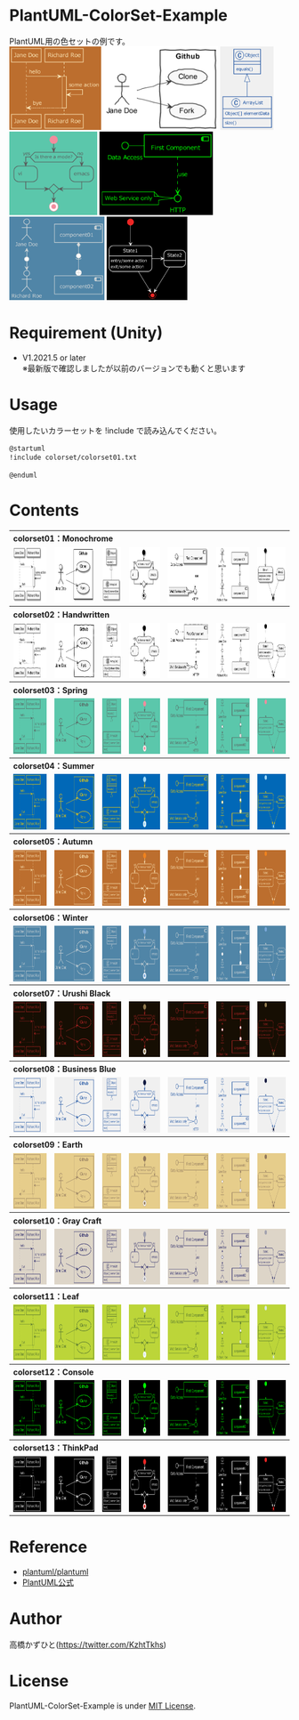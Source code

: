 # PlantUML-ColorSet-Example
PlantUML用の色セットの例です。<br>
<img src="https://github.com/Kazuhito00/PlantUML-ColorSet-Example/blob/main/images/colorset05/sample.png?raw=true" height="150px">
<img src="https://github.com/Kazuhito00/PlantUML-ColorSet-Example/blob/main/images/colorset02/sample-1.png?raw=true" height="150px">
<img src="https://github.com/Kazuhito00/PlantUML-ColorSet-Example/blob/main/images/colorset08/sample-2.png?raw=true" height="150px">
<img src="https://github.com/Kazuhito00/PlantUML-ColorSet-Example/blob/main/images/colorset03/sample-3.png?raw=true" height="150px">
<img src="https://github.com/Kazuhito00/PlantUML-ColorSet-Example/blob/main/images/colorset12/sample-4.png?raw=true" height="150px">
<img src="https://github.com/Kazuhito00/PlantUML-ColorSet-Example/blob/main/images/colorset06/sample-5.png?raw=true" height="150px">
<img src="https://github.com/Kazuhito00/PlantUML-ColorSet-Example/blob/main/images/colorset13/sample-6.png?raw=true" height="150px">

# Requirement (Unity)
* V1.2021.5 or later <br>※最新版で確認しましたが以前のバージョンでも動くと思います

# Usage
使用したいカラーセットを !include で読み込んでください。<br>
```
@startuml
!include colorset/colorset01.txt

@enduml
```

# Contents
<table>
    <tr>
        <th align="left" colspan="7">
            colorset01：Monochrome
        </th>
    </tr>
    <tr>
        <td>
            <img src="https://github.com/Kazuhito00/PlantUML-ColorSet-Example/blob/main/images/colorset01/sample.png?raw=true" height="100px">
        </td>
        <td>
            <img src="https://github.com/Kazuhito00/PlantUML-ColorSet-Example/blob/main/images/colorset01/sample-1.png?raw=true" height="100px">
        </td>
        <td>
            <img src="https://github.com/Kazuhito00/PlantUML-ColorSet-Example/blob/main/images/colorset01/sample-2.png?raw=true" height="100px">
        </td>
        <td>
            <img src="https://github.com/Kazuhito00/PlantUML-ColorSet-Example/blob/main/images/colorset01/sample-3.png?raw=true" height="100px">
        </td>
        <td>
            <img src="https://github.com/Kazuhito00/PlantUML-ColorSet-Example/blob/main/images/colorset01/sample-4.png?raw=true" height="100px">
        </td>
        <td>
            <img src="https://github.com/Kazuhito00/PlantUML-ColorSet-Example/blob/main/images/colorset01/sample-5.png?raw=true" height="100px">
        </td>
        <td>
            <img src="https://github.com/Kazuhito00/PlantUML-ColorSet-Example/blob/main/images/colorset01/sample-6.png?raw=true" height="100px">
        </td>
    </tr>
    <tr>
        <th align="left" colspan="7">
            colorset02：Handwritten
        </th>
    </tr>
    <tr>
        <td>
            <img src="https://github.com/Kazuhito00/PlantUML-ColorSet-Example/blob/main/images/colorset02/sample.png?raw=true" height="100px">
        </td>
        <td>
            <img src="https://github.com/Kazuhito00/PlantUML-ColorSet-Example/blob/main/images/colorset02/sample-1.png?raw=true" height="100px">
        </td>
        <td>
            <img src="https://github.com/Kazuhito00/PlantUML-ColorSet-Example/blob/main/images/colorset02/sample-2.png?raw=true" height="100px">
        </td>
        <td>
            <img src="https://github.com/Kazuhito00/PlantUML-ColorSet-Example/blob/main/images/colorset02/sample-3.png?raw=true" height="100px">
        </td>
        <td>
            <img src="https://github.com/Kazuhito00/PlantUML-ColorSet-Example/blob/main/images/colorset02/sample-4.png?raw=true" height="100px">
        </td>
        <td>
            <img src="https://github.com/Kazuhito00/PlantUML-ColorSet-Example/blob/main/images/colorset02/sample-5.png?raw=true" height="100px">
        </td>
        <td>
            <img src="https://github.com/Kazuhito00/PlantUML-ColorSet-Example/blob/main/images/colorset02/sample-6.png?raw=true" height="100px">
        </td>
    </tr>
    <tr>
        <th align="left" colspan="7">
            colorset03：Spring
        </th>
    </tr>
    <tr>
        <td>
            <img src="https://github.com/Kazuhito00/PlantUML-ColorSet-Example/blob/main/images/colorset03/sample.png?raw=true" height="100px">
        </td>
        <td>
            <img src="https://github.com/Kazuhito00/PlantUML-ColorSet-Example/blob/main/images/colorset03/sample-1.png?raw=true" height="100px">
        </td>
        <td>
            <img src="https://github.com/Kazuhito00/PlantUML-ColorSet-Example/blob/main/images/colorset03/sample-2.png?raw=true" height="100px">
        </td>
        <td>
            <img src="https://github.com/Kazuhito00/PlantUML-ColorSet-Example/blob/main/images/colorset03/sample-3.png?raw=true" height="100px">
        </td>
        <td>
            <img src="https://github.com/Kazuhito00/PlantUML-ColorSet-Example/blob/main/images/colorset03/sample-4.png?raw=true" height="100px">
        </td>
        <td>
            <img src="https://github.com/Kazuhito00/PlantUML-ColorSet-Example/blob/main/images/colorset03/sample-5.png?raw=true" height="100px">
        </td>
        <td>
            <img src="https://github.com/Kazuhito00/PlantUML-ColorSet-Example/blob/main/images/colorset03/sample-6.png?raw=true" height="100px">
        </td>
    </tr>
    <tr>
        <th align="left" colspan="7">
            colorset04：Summer
        </th>
    </tr>
    <tr>
        <td>
            <img src="https://github.com/Kazuhito00/PlantUML-ColorSet-Example/blob/main/images/colorset04/sample.png?raw=true" height="100px">
        </td>
        <td>
            <img src="https://github.com/Kazuhito00/PlantUML-ColorSet-Example/blob/main/images/colorset04/sample-1.png?raw=true" height="100px">
        </td>
        <td>
            <img src="https://github.com/Kazuhito00/PlantUML-ColorSet-Example/blob/main/images/colorset04/sample-2.png?raw=true" height="100px">
        </td>
        <td>
            <img src="https://github.com/Kazuhito00/PlantUML-ColorSet-Example/blob/main/images/colorset04/sample-3.png?raw=true" height="100px">
        </td>
        <td>
            <img src="https://github.com/Kazuhito00/PlantUML-ColorSet-Example/blob/main/images/colorset04/sample-4.png?raw=true" height="100px">
        </td>
        <td>
            <img src="https://github.com/Kazuhito00/PlantUML-ColorSet-Example/blob/main/images/colorset04/sample-5.png?raw=true" height="100px">
        </td>
        <td>
            <img src="https://github.com/Kazuhito00/PlantUML-ColorSet-Example/blob/main/images/colorset04/sample-6.png?raw=true" height="100px">
        </td>
    </tr>
    <tr>
        <th align="left" colspan="7">
            colorset05：Autumn
        </th>
    </tr>
    <tr>
        <td>
            <img src="https://github.com/Kazuhito00/PlantUML-ColorSet-Example/blob/main/images/colorset05/sample.png?raw=true" height="100px">
        </td>
        <td>
            <img src="https://github.com/Kazuhito00/PlantUML-ColorSet-Example/blob/main/images/colorset05/sample-1.png?raw=true" height="100px">
        </td>
        <td>
            <img src="https://github.com/Kazuhito00/PlantUML-ColorSet-Example/blob/main/images/colorset05/sample-2.png?raw=true" height="100px">
        </td>
        <td>
            <img src="https://github.com/Kazuhito00/PlantUML-ColorSet-Example/blob/main/images/colorset05/sample-3.png?raw=true" height="100px">
        </td>
        <td>
            <img src="https://github.com/Kazuhito00/PlantUML-ColorSet-Example/blob/main/images/colorset05/sample-4.png?raw=true" height="100px">
        </td>
        <td>
            <img src="https://github.com/Kazuhito00/PlantUML-ColorSet-Example/blob/main/images/colorset05/sample-5.png?raw=true" height="100px">
        </td>
        <td>
            <img src="https://github.com/Kazuhito00/PlantUML-ColorSet-Example/blob/main/images/colorset05/sample-6.png?raw=true" height="100px">
        </td>
    </tr>
    <tr>
        <th align="left" colspan="7">
            colorset06：Winter
        </th>
    </tr>
    <tr>
        <td>
            <img src="https://github.com/Kazuhito00/PlantUML-ColorSet-Example/blob/main/images/colorset06/sample.png?raw=true" height="100px">
        </td>
        <td>
            <img src="https://github.com/Kazuhito00/PlantUML-ColorSet-Example/blob/main/images/colorset06/sample-1.png?raw=true" height="100px">
        </td>
        <td>
            <img src="https://github.com/Kazuhito00/PlantUML-ColorSet-Example/blob/main/images/colorset06/sample-2.png?raw=true" height="100px">
        </td>
        <td>
            <img src="https://github.com/Kazuhito00/PlantUML-ColorSet-Example/blob/main/images/colorset06/sample-3.png?raw=true" height="100px">
        </td>
        <td>
            <img src="https://github.com/Kazuhito00/PlantUML-ColorSet-Example/blob/main/images/colorset06/sample-4.png?raw=true" height="100px">
        </td>
        <td>
            <img src="https://github.com/Kazuhito00/PlantUML-ColorSet-Example/blob/main/images/colorset06/sample-5.png?raw=true" height="100px">
        </td>
        <td>
            <img src="https://github.com/Kazuhito00/PlantUML-ColorSet-Example/blob/main/images/colorset06/sample-6.png?raw=true" height="100px">
        </td>
    </tr>
    <tr>
        <th align="left" colspan="7">
            colorset07：Urushi Black
        </th>
    </tr>
    <tr>
        <td>
            <img src="https://github.com/Kazuhito00/PlantUML-ColorSet-Example/blob/main/images/colorset07/sample.png?raw=true" height="100px">
        </td>
        <td>
            <img src="https://github.com/Kazuhito00/PlantUML-ColorSet-Example/blob/main/images/colorset07/sample-1.png?raw=true" height="100px">
        </td>
        <td>
            <img src="https://github.com/Kazuhito00/PlantUML-ColorSet-Example/blob/main/images/colorset07/sample-2.png?raw=true" height="100px">
        </td>
        <td>
            <img src="https://github.com/Kazuhito00/PlantUML-ColorSet-Example/blob/main/images/colorset07/sample-3.png?raw=true" height="100px">
        </td>
        <td>
            <img src="https://github.com/Kazuhito00/PlantUML-ColorSet-Example/blob/main/images/colorset07/sample-4.png?raw=true" height="100px">
        </td>
        <td>
            <img src="https://github.com/Kazuhito00/PlantUML-ColorSet-Example/blob/main/images/colorset07/sample-5.png?raw=true" height="100px">
        </td>
        <td>
            <img src="https://github.com/Kazuhito00/PlantUML-ColorSet-Example/blob/main/images/colorset07/sample-6.png?raw=true" height="100px">
        </td>
    </tr>
    <tr>
        <th align="left" colspan="7">
            colorset08：Business Blue
        </th>
    </tr>
    <tr>
        <td>
            <img src="https://github.com/Kazuhito00/PlantUML-ColorSet-Example/blob/main/images/colorset08/sample.png?raw=true" height="100px">
        </td>
        <td>
            <img src="https://github.com/Kazuhito00/PlantUML-ColorSet-Example/blob/main/images/colorset08/sample-1.png?raw=true" height="100px">
        </td>
        <td>
            <img src="https://github.com/Kazuhito00/PlantUML-ColorSet-Example/blob/main/images/colorset08/sample-2.png?raw=true" height="100px">
        </td>
        <td>
            <img src="https://github.com/Kazuhito00/PlantUML-ColorSet-Example/blob/main/images/colorset08/sample-3.png?raw=true" height="100px">
        </td>
        <td>
            <img src="https://github.com/Kazuhito00/PlantUML-ColorSet-Example/blob/main/images/colorset08/sample-4.png?raw=true" height="100px">
        </td>
        <td>
            <img src="https://github.com/Kazuhito00/PlantUML-ColorSet-Example/blob/main/images/colorset08/sample-5.png?raw=true" height="100px">
        </td>
        <td>
            <img src="https://github.com/Kazuhito00/PlantUML-ColorSet-Example/blob/main/images/colorset08/sample-6.png?raw=true" height="100px">
        </td>
    </tr>
    <tr>
        <th align="left" colspan="7">
            colorset09：Earth
        </th>
    </tr>
    <tr>
        <td>
            <img src="https://github.com/Kazuhito00/PlantUML-ColorSet-Example/blob/main/images/colorset09/sample.png?raw=true" height="100px">
        </td>
        <td>
            <img src="https://github.com/Kazuhito00/PlantUML-ColorSet-Example/blob/main/images/colorset09/sample-1.png?raw=true" height="100px">
        </td>
        <td>
            <img src="https://github.com/Kazuhito00/PlantUML-ColorSet-Example/blob/main/images/colorset09/sample-2.png?raw=true" height="100px">
        </td>
        <td>
            <img src="https://github.com/Kazuhito00/PlantUML-ColorSet-Example/blob/main/images/colorset09/sample-3.png?raw=true" height="100px">
        </td>
        <td>
            <img src="https://github.com/Kazuhito00/PlantUML-ColorSet-Example/blob/main/images/colorset09/sample-4.png?raw=true" height="100px">
        </td>
        <td>
            <img src="https://github.com/Kazuhito00/PlantUML-ColorSet-Example/blob/main/images/colorset09/sample-5.png?raw=true" height="100px">
        </td>
        <td>
            <img src="https://github.com/Kazuhito00/PlantUML-ColorSet-Example/blob/main/images/colorset09/sample-6.png?raw=true" height="100px">
        </td>
    </tr>
    <tr>
        <th align="left" colspan="7">
            colorset10：Gray Craft
        </th>
    </tr>
    <tr>
        <td>
            <img src="https://github.com/Kazuhito00/PlantUML-ColorSet-Example/blob/main/images/colorset10/sample.png?raw=true" height="100px">
        </td>
        <td>
            <img src="https://github.com/Kazuhito00/PlantUML-ColorSet-Example/blob/main/images/colorset10/sample-1.png?raw=true" height="100px">
        </td>
        <td>
            <img src="https://github.com/Kazuhito00/PlantUML-ColorSet-Example/blob/main/images/colorset10/sample-2.png?raw=true" height="100px">
        </td>
        <td>
            <img src="https://github.com/Kazuhito00/PlantUML-ColorSet-Example/blob/main/images/colorset10/sample-3.png?raw=true" height="100px">
        </td>
        <td>
            <img src="https://github.com/Kazuhito00/PlantUML-ColorSet-Example/blob/main/images/colorset10/sample-4.png?raw=true" height="100px">
        </td>
        <td>
            <img src="https://github.com/Kazuhito00/PlantUML-ColorSet-Example/blob/main/images/colorset10/sample-5.png?raw=true" height="100px">
        </td>
        <td>
            <img src="https://github.com/Kazuhito00/PlantUML-ColorSet-Example/blob/main/images/colorset10/sample-6.png?raw=true" height="100px">
        </td>
    </tr>
    <tr>
        <th align="left" colspan="7">
            colorset11：Leaf
        </th>
    </tr>
    <tr>
        <td>
            <img src="https://github.com/Kazuhito00/PlantUML-ColorSet-Example/blob/main/images/colorset11/sample.png?raw=true" height="100px">
        </td>
        <td>
            <img src="https://github.com/Kazuhito00/PlantUML-ColorSet-Example/blob/main/images/colorset11/sample-1.png?raw=true" height="100px">
        </td>
        <td>
            <img src="https://github.com/Kazuhito00/PlantUML-ColorSet-Example/blob/main/images/colorset11/sample-2.png?raw=true" height="100px">
        </td>
        <td>
            <img src="https://github.com/Kazuhito00/PlantUML-ColorSet-Example/blob/main/images/colorset11/sample-3.png?raw=true" height="100px">
        </td>
        <td>
            <img src="https://github.com/Kazuhito00/PlantUML-ColorSet-Example/blob/main/images/colorset11/sample-4.png?raw=true" height="100px">
        </td>
        <td>
            <img src="https://github.com/Kazuhito00/PlantUML-ColorSet-Example/blob/main/images/colorset11/sample-5.png?raw=true" height="100px">
        </td>
        <td>
            <img src="https://github.com/Kazuhito00/PlantUML-ColorSet-Example/blob/main/images/colorset11/sample-6.png?raw=true" height="100px">
        </td>
    </tr>
    <tr>
        <th align="left" colspan="7">
            colorset12：Console
        </th>
    </tr>
    <tr>
        <td>
            <img src="https://github.com/Kazuhito00/PlantUML-ColorSet-Example/blob/main/images/colorset12/sample.png?raw=true" height="100px">
        </td>
        <td>
            <img src="https://github.com/Kazuhito00/PlantUML-ColorSet-Example/blob/main/images/colorset12/sample-1.png?raw=true" height="100px">
        </td>
        <td>
            <img src="https://github.com/Kazuhito00/PlantUML-ColorSet-Example/blob/main/images/colorset12/sample-2.png?raw=true" height="100px">
        </td>
        <td>
            <img src="https://github.com/Kazuhito00/PlantUML-ColorSet-Example/blob/main/images/colorset12/sample-3.png?raw=true" height="100px">
        </td>
        <td>
            <img src="https://github.com/Kazuhito00/PlantUML-ColorSet-Example/blob/main/images/colorset12/sample-4.png?raw=true" height="100px">
        </td>
        <td>
            <img src="https://github.com/Kazuhito00/PlantUML-ColorSet-Example/blob/main/images/colorset12/sample-5.png?raw=true" height="100px">
        </td>
        <td>
            <img src="https://github.com/Kazuhito00/PlantUML-ColorSet-Example/blob/main/images/colorset12/sample-6.png?raw=true" height="100px">
        </td>
    </tr>
    <tr>
        <th align="left" colspan="7">
            colorset13：ThinkPad
        </th>
    </tr>
    <tr>
        <td>
            <img src="https://github.com/Kazuhito00/PlantUML-ColorSet-Example/blob/main/images/colorset13/sample.png?raw=true" height="100px">
        </td>
        <td>
            <img src="https://github.com/Kazuhito00/PlantUML-ColorSet-Example/blob/main/images/colorset13/sample-1.png?raw=true" height="100px">
        </td>
        <td>
            <img src="https://github.com/Kazuhito00/PlantUML-ColorSet-Example/blob/main/images/colorset13/sample-2.png?raw=true" height="100px">
        </td>
        <td>
            <img src="https://github.com/Kazuhito00/PlantUML-ColorSet-Example/blob/main/images/colorset13/sample-3.png?raw=true" height="100px">
        </td>
        <td>
            <img src="https://github.com/Kazuhito00/PlantUML-ColorSet-Example/blob/main/images/colorset13/sample-4.png?raw=true" height="100px">
        </td>
        <td>
            <img src="https://github.com/Kazuhito00/PlantUML-ColorSet-Example/blob/main/images/colorset13/sample-5.png?raw=true" height="100px">
        </td>
        <td>
            <img src="https://github.com/Kazuhito00/PlantUML-ColorSet-Example/blob/main/images/colorset13/sample-6.png?raw=true" height="100px">
        </td>
    </tr>
</table>

# Reference
* [plantuml/plantuml](https://github.com/plantuml/plantuml)
* [PlantUML公式](https://plantuml.com/ja/)

# Author
高橋かずひと(https://twitter.com/KzhtTkhs)

# License 
PlantUML-ColorSet-Example is under [MIT License](LICENSE).
